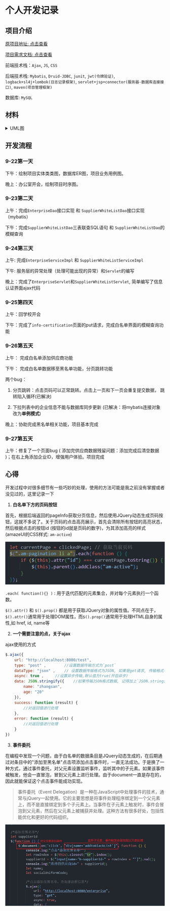 # 个人开发记录

## 项目介绍

[原项目地址: 点击查看](https://github.com/Jinhui-Huang/jsoft-project02/tree/master)

[项目需求文档: 点击查看](供应商管理系统.docx)

前端技术栈：`Ajax`, `JS`, `CSS`

后端技术栈: `Mybatis`, `Druid-JDBC`, `junit`, `jwt(令牌验证)`, `logback+sl4j+lombok(日志记录框架)`, `servlet+jsp+connector(服务器-数据库连接接口)`, `maven(项目管理框架)`

数据库: `MySQL`

## 材料

<details>
<summary>UML图</summary>

时序图：

![Alt text](img/jpg/Model!Collaboration1!Interaction1!%E6%97%B6%E5%BA%8F%E5%9B%BE_5.jpg)

ER图：

![Alt text](<img/jpg/Model!Data Model1!ER图_2.jpg>)

企业信息认证用例图：

![Alt text](img/jpg/Model!%E4%BC%81%E4%B8%9A%E4%BF%A1%E6%81%AF%E8%AE%A4%E8%AF%81%E7%94%A8%E4%BE%8B%E5%9B%BE_1.jpg)

供应商白名单管理用例图：

![Alt text](img/jpg/Model!%E4%BE%9B%E5%BA%94%E5%95%86%E7%99%BD%E5%90%8D%E5%8D%95%E7%AE%A1%E7%90%86%E7%94%A8%E4%BE%8B%E5%9B%BE_3.jpg)

供应商黑名单管理用例图：

![Alt text](img/jpg/Model!%E4%BE%9B%E5%BA%94%E5%95%86%E9%BB%91%E5%90%8D%E5%8D%95%E7%AE%A1%E7%90%86%E7%94%A8%E4%BE%8B%E5%9B%BE_4.jpg)

实体类图：

![Alt text](img/jpg/Model!%E5%AE%9E%E4%BD%93%E7%B1%BB%E5%9B%BE_0.jpg)

数据库建模：

![Alt text](img/Snipaste_2023-09-27_10-06-49.png)

</details>


## 开发流程

### 9-22第一天 

下午：绘制项目实体类类图，数据库ER图，项目业务用例图。

晚上：办公室开会，绘制项目时序图。

### 9-23第二天

上午：完成`EnterpriseDao`接口实现 和 `SupplierWhiteListDao`接口实现 （mybatis）

下午：完成`SupplierWhiteListDao`三表联查SQL语句 和 `SupplierWhiteListDao`的模糊查询

### 9-24第三天

上午: 完成`EnterpriseServiceImpl` 和 `SupplierWhiteListServiceImpl`

下午: 服务层的异常处理（处理可能出现的异常）和`Servlet`的编写

晚上：完成了`EnterpriseServlet`和`SupplierWhiteListServlet`, 简单编写了信息认证界面ajax代码

### 9-25第四天

上午：回学校开会

下午：完成了`info-certification`页面的put请求，完成白名单界面的模糊查询功能

### 9-26第五天
上午： 完成白名单添加供应商功能

下午： 完成白名单数据移至黑名单功能，分页跳转功能

两个bug：

1. 分页跳转：点击页码可以正常跳转。点击上一页和下一页会重复提交数据， 跳转陷入循环(已解决)

2. 下拉列表中的企业信息不能与数据库同步更新 (已解决：将mybatis连接对象改为**单例模式**)

晚上：协助完成黑名单相关功能，项目基本完成

### 9-27第五天

上午：修复了一个页面bug ( 添加完供应商数据残留问题：添加完成后清空数据 )；在右上角添加企业ID，增强用户体验。项目完成

## 心得

开发过程中对很多细节有一些巧妙的处理，使用的方法可能是我之前没有掌握或者没见过的，这里记录一下

1. **白名单下方的页码按钮**

首先，根据后端返回的pageInfo获取分页信息，然后使用JQuery动态生成页码按钮，这就不多说了。关于页码的点击高亮展示，首先会清除所有按钮的高亮状态，然后根据点击的按钮id (按钮的id就是页码的数字)，为其添加高亮的样式(amazeUI的CSS样式: `am-active`)

![image](img/Snipaste_2023-09-27_09-24-46.png)

`.each( function(){} )` : 用于迭代匹配的元素集合，并对每个元素执行一个函数。

`$().attr()` 和 `$().prop()` 都是用于获取JQuery对象的属性值。不同点在于，`$().attr()`通常用于处理DOM属性，而`$().prop()`通常用于处理HTML自身的属性,如 href, id, name等

2. **一个需要注意的点，关于ajax**

ajax使用的方式

```js
$.ajax({
    url: "http://localhost:8080/test",
    type: "post" ,        //设置数据传输方式为`post`
    dataType: "json" ,    // 设置数据传输格式为JSON, 如果是get请求, 传输格式不是JSON就不写
    async: true ,     //设置异步传输,默认值为true(开启异步)
    data: JSON.stringify({    //如果传输JSON格式数据, 记得加上`JSON.stringigy()`
        name: "zhangsan",
        age: "20"
    }),
    success: function (result) {
        //对返回值进行处理
    },
    error: function (result) {
        //对返回值进行处理
    }
})
```
3. **事件委托**

在编程中发现一个问题，由于白名单的数据条目是JQuery动态生成的，在后期通过对条目中的"添加至黑名单"点击项添加点击事件时，一直无法成功。于是换了一种方式，通过事件委托，对父元素设置监听事件，监听其中的子元素。如果该事件被触发，他会一直冒泡，冒到父元素上进行处理。由于document一直是存在的，因此就能保证这个点击事件能成功实现。

>事件委托（Event Delegation）是一种在JavaScript中处理事件的技术，通常与jQuery一起使用。它的主要思想是将事件处理程序绑定到一个父元素上，而不是直接绑定到多个子元素上。当事件在子元素上触发时，事件会冒泡到父元素，然后在父元素上被捕获并处理。这种方法有很多好处，包括性能优化和更好的代码组织。

![Alt text](img/Snipaste_2023-09-27_20-37-13.png)


